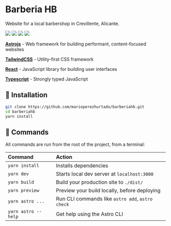 # Barberia HB

Website for a local barbershop in Crevillente, Alicante.

<p>
  <img src="https://img.shields.io/badge/Astro-FF5D01.svg?style=for-the-badge&logo=Astro&logoColor=white"/>
  <img src="https://img.shields.io/badge/Tailwind%20CSS-06B6D4.svg?style=for-the-badge&logo=Tailwind-CSS&logoColor=white"/>
  <img src="https://img.shields.io/badge/React-61DAFB.svg?style=for-the-badge&logo=React&logoColor=black"/>
  <img src="https://img.shields.io/badge/TypeScript-3178C6.svg?style=for-the-badge&logo=TypeScript&logoColor=white"/>
</p>

**[Astrojs](https://astro.build/)** - Web framework for building performant, content-focused websites 

**[TailwindCSS](https://tailwindcss.com/)** - Utility-first CSS framework

**[React](https://es.reactjs.org/)** - JavaScript library for building user interfaces

**[Typescript](https://www.typescriptlang.org/)** - Strongly typed JavaScript


## 🚀 Installation

```bash
git clone https://github.com/marioperezhurtado/barberiahb.git
cd barberiahb
yarn install
```

## 🧞 Commands

All commands are run from the root of the project, from a terminal:

| Command                | Action                                           |
| :--------------------- | :----------------------------------------------- |
| `yarn install`          | Installs dependencies                            |
| `yarn dev`          | Starts local dev server at `localhost:3000`      |
| `yarn build`        | Build your production site to `./dist/`          |
| `yarn preview`      | Preview your build locally, before deploying     |
| `yarn astro ...`    | Run CLI commands like `astro add`, `astro check` |
| `yarn astro --help` | Get help using the Astro CLI                     |
